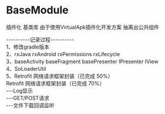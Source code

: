 # BaseModule
插件化 基类库
由于使用VirtualApk插件化开发方案 抽离出公共组件

----------记录过程----------</br>
1、修改gradle版本 </br>
2、rxJava rxAndroid rxPermissions rxLifecycle </br>
3、baseActivity baseFragment basePresenter IPresenter IView </br>
4、SoLoaderUtil </br>
5、Retrofit 网络请求框架封装（已完成 50%）</br>
Retrofit 网络请求框架封装（已完成 70%）</br>
---Log显示   </br>
---GET/POST请求</br>
---文件下载回调监听</br>

